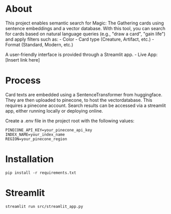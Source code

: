 # About

This project enables semantic search for Magic: The Gathering cards using sentence embeddings and a vector database. With this tool, you can search for cards based on natural language queries (e.g., "draw a card", "gain life") and apply filters such as:
    - Color
    - Card type (Creature, Artifact, etc.)
    - Format (Standard, Modern, etc.)

A user-friendly interface is provided through a Streamlit app.
    - Live App: [Insert link here]

# Process

Card texts are embedded using a SentenceTransformer from huggingface. They are then uploaded to pinecone, to host the vectordatabase. This requires a pinecone account.
Search results can be accessed via a streamlit app, either running locally or deploying online.

Create a .env file in the project root with the following values:

````
PINECONE_API_KEY=your_pinecone_api_key
INDEX_NAME=your_index_name
REGION=your_pinecone_region
````

# Installation

`pip install -r requirements.txt`

# Streamlit

`streamlit run src/streamlit_app.py`